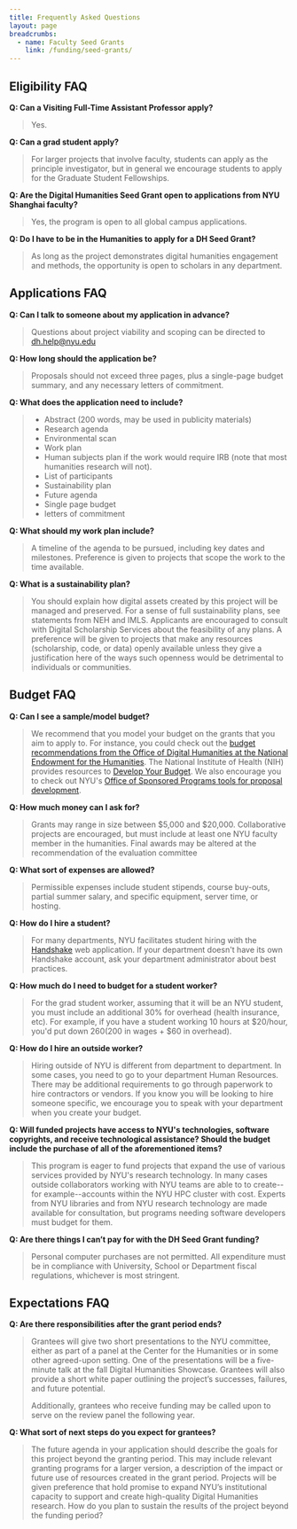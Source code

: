 ```yaml
---
title: Frequently Asked Questions
layout: page
breadcrumbs:
  - name: Faculty Seed Grants
    link: /funding/seed-grants/
---
```


## Eligibility FAQ

**Q: Can a Visiting Full-Time Assistant Professor apply?**
  > Yes.

**Q: Can a grad student apply?**
  > For larger projects that involve faculty, students can apply as the principle investigator, but in general we encourage students to apply for the Graduate Student Fellowships.

**Q: Are the Digital Humanities Seed Grant open to applications from NYU Shanghai faculty?**
  > Yes, the program is open to all global campus applications.

**Q: Do I have to be in the Humanities to apply for a DH Seed Grant?**
  > As long as the project demonstrates digital humanities engagement and methods, the opportunity is open to scholars in any department.

## Applications FAQ

**Q: Can I talk to someone about my application in advance?**
  > Questions about project viability and scoping can be directed to [dh.help@nyu.edu](mailto:dh.help@nyu.edu)

**Q: How long should the application be?**
  > Proposals should not exceed three pages, plus a single-page budget summary, and any necessary letters of commitment.

**Q: What does the application need to include?**
  > - Abstract (200 words, may be used in publicity materials)
  > - Research agenda
  > - Environmental scan
  > - Work plan
  > - Human subjects plan if the work would require IRB (note that most humanities research will not).
  > - List of participants
  > - Sustainability plan
  > - Future agenda
  > - Single page budget
  > - letters of commitment

**Q: What should my work plan include?**
  > A timeline of the agenda to be pursued, including key dates and milestones. Preference is given to projects that scope the work to the time available.

**Q: What is a sustainability plan?**
  > You should explain how digital assets created by this project will be managed and preserved. For a sense of full sustainability plans, see statements from NEH and IMLS. Applicants are encouraged to consult with Digital Scholarship Services about the feasibility of any plans. A preference will be given to projects that make any resources (scholarship, code, or data) openly available unless they give a justification here of the ways such openness would be detrimental to individuals or communities.

## Budget FAQ

**Q: Can I see a sample/model budget?**
  > We recommend that you model your budget on the grants that you aim to apply to. For instance, you could check out the [budget recommendations from the Office of Digital Humanities at the National Endowment for the Humanities](https://www.neh.gov/blog/planning-your-dh-institute-outcomes-and-budgets). The National Institute of Health (NIH) provides resources to [Develop Your Budget](https://grants.nih.gov/grants/how-to-apply-application-guide/format-and-write/develop-your-budget.htm). We also encourage you to check out NYU's [Office of Sponsored Programs tools for proposal development](https://www.nyu.edu/research/resources-and-support-offices/sponsored-programs/proposal-development.html).

**Q: How much money can I ask for?**
  > Grants may range in size between $5,000 and $20,000. Collaborative projects are encouraged, but must include at least one NYU faculty member in the humanities. Final awards may be altered at the recommendation of the evaluation committee

**Q: What sort of expenses are allowed?**
  > Permissible expenses include student stipends, course buy-outs, partial summer salary, and specific equipment, server time, or hosting.

**Q: How do I hire a student?**
  > For many departments, NYU facilitates student hiring with the [Handshake](https://nyu.joinhandshake.com/login) web application. If your department doesn't have its own Handshake account, ask your department administrator about best practices.

**Q: How much do I need to budget for a student worker?**
  > For the grad student worker, assuming that it will be an NYU student, you must include an additional 30% for overhead (health insurance, etc). For example, if you have a student working 10 hours at $20/hour, you'd put down $260 ($200 in wages + $60 in overhead).

**Q: How do I hire an outside worker?**
  > Hiring outside of NYU is different from department to department. In some cases, you need to go to your department Human Resources. There may be additional requirements to go through paperwork to hire contractors or vendors. If you know you will be looking to hire someone specific, we encourage you to speak with your department when you create your budget.

**Q: Will funded projects have access to NYU's technologies, software copyrights, and receive technological assistance? Should the budget include the purchase of all of the aforementioned items?**
  > This program is eager to fund projects that expand the use of various services provided by NYU's research technology. In many cases outside collaborators working with NYU teams are able to to create--for example--accounts within the NYU HPC cluster with cost. Experts from NYU libraries and from NYU research technology are made available for consultation, but programs needing software developers must budget for them.

**Q: Are there things I can’t pay for with the DH Seed Grant funding?**
  > Personal computer purchases are not permitted. All expenditure must be in compliance with University, School or Department fiscal regulations, whichever is most stringent.

## Expectations FAQ

**Q: Are there responsibilities after the grant period ends?**
  > Grantees will give two short presentations to the NYU committee, either as part of a panel at the Center for the Humanities or in some other agreed-upon setting. One of the presentations will be a five-minute talk at the fall Digital Humanities Showcase. Grantees will also provide a short white paper outlining the project’s successes, failures, and future potential.
  >
  > Additionally, grantees who receive funding may be called upon to serve on the review panel the following year.

**Q: What sort of next steps do you expect for grantees?**
  > The future agenda in your application should describe the goals for this project beyond the granting period. This may include relevant granting programs for a larger version, a description of the impact or future use of resources created in the grant period. Projects will be given preference that hold promise to expand NYU’s institutional capacity to support and create high-quality Digital Humanities research. How do you plan to sustain the results of the project beyond the funding period?
